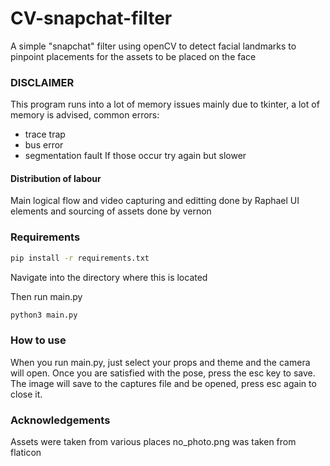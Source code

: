 # CV-snapchat-filter

A simple "snapchat" filter using openCV to detect facial landmarks to pinpoint placements for the assets to be placed on the face

### DISCLAIMER

This program runs into a lot of memory issues mainly due to tkinter, a lot of memory is advised, common errors:
* trace trap
* bus error
* segmentation fault
If those occur try again but slower

#### Distribution of labour

Main logical flow and video capturing and editting done by Raphael
UI elements and sourcing of assets done by vernon

### Requirements

```sh
pip install -r requirements.txt
```

Navigate into the directory where this is located

Then run main.py

```sh
python3 main.py
```

### How to use

When you run main.py, just select your props and theme and the camera will open.
Once you are satisfied with the pose, press the esc key to save.
The image will save to the captures file and be opened, press esc again to close it.

### Acknowledgements

Assets were taken from various places
no_photo.png was taken from flaticon